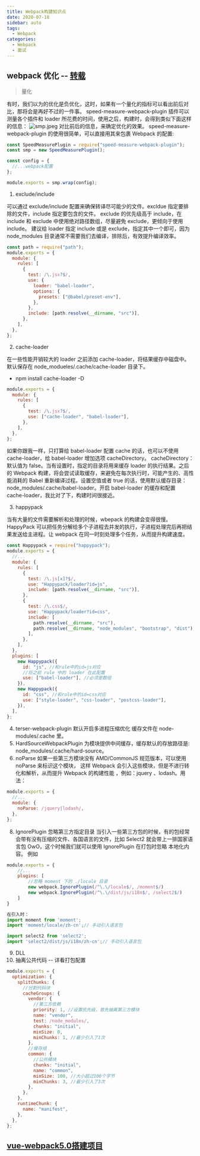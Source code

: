 ```yaml
---
title: Webpack构建知识点
date: 2020-07-18
sidebar: auto
tags:
  - Webpack
categories:
  - Webpack
  - 面试
---
```


## webpack 优化 -- [转载](https://juejin.im/post/5e6cfdc85188254913107c1f)

> 量化

有时，我们以为的优化是负优化，这时，如果有一个量化的指标可以看出前后对比，那将会是再好不过的一件事。
speed-measure-webpack-plugin 插件可以测量各个插件和 loader 所花费的时间，使用之后，构建时，会得到类似下面这样的信息：
<img alt="smp.jpeg" class="lazyload inited loaded" data-src="https://user-gold-cdn.xitu.io/2020/3/14/170d9bf274c164c1?imageView2/0/w/1280/h/960/format/webp/ignore-error/1" data-width="341" data-height="390" src="https://user-gold-cdn.xitu.io/2020/3/14/170d9bf274c164c1?imageView2/0/w/1280/h/960/format/webp/ignore-error/1">
对比前后的信息，来确定优化的效果。
speed-measure-webpack-plugin 的使用很简单，可以直接用其来包裹 Webpack 的配置:

```javascript
const SpeedMeasurePlugin = require("speed-measure-webpack-plugin");
const smp = new SpeedMeasurePlugin();

const config = {
  //...webpack配置
};

module.exports = smp.wrap(config);
```

1. exclude/include

可以通过 exclude/include 配置来确保转译尽可能少的文件。excldue 指定要排除的文件，include 指定要包含的文件。
exclude 的优先级高于 include，在 include 和 exclude 中使用绝对路径数组，尽量避免 exclude，更倾向于使用 include。
建议给 loader 指定 include 或是 exclude，指定其中一个即可，因为 node_modules 目录通常不需要我们去编译，排除后，有效提升编译效率。

```javascript
const path = require("path");
module.exports = {
  module: {
    rules: [
      {
        test: /\.jsx?$/,
        use: {
          loader: "babel-loader",
          options: {
            presets: ["@babel/preset-env"],
          },
        },
        include: [path.resolve(__dirname, "src")],
      },
    ],
  },
};
```

2. cache-loader

在一些性能开销较大的 loader 之前添加 cache-loader，将结果缓存中磁盘中。默认保存在 node_modueles/.cache/cache-loader 目录下。

- npm install cache-loader -D

```javascript
module.exports = {
  module: {
    rules: [
      {
        test: /\.jsx?$/,
        use: ["cache-loader", "babel-loader"],
      },
    ],
  },
};
```

如果你跟我一样，只打算给 babel-loader 配置 cache 的话，也可以不使用 cache-loader，给 babel-loader 增加选项 cacheDirectory。
cacheDirectory：默认值为 false。当有设置时，指定的目录将用来缓存 loader 的执行结果。之后的 Webpack 构建，将会尝试读取缓存，来避免在每次执行时，可能产生的、高性能消耗的 Babel 重新编译过程。设置空值或者 true 的话，使用默认缓存目录：node_modules/.cache/babel-loader。开启 babel-loader 的缓存和配置 cache-loader，我比对了下，构建时间很接近。

3. happypack

当有大量的文件需要解析和处理的时候，wbepack 的构建会变得很慢。HappyPack 可以把任务分解给多个子进程去并发的执行，子进程处理完后再把结果发送给主进程。让 webpack 在同一时刻处理多个任务，从而提升构建速度。

```javascript
const Happypack = require("happypack");
module.exports = {
  //...
  module: {
    rules: [
      {
        test: /\.js[x]?$/,
        use: "Happypack/loader?id=js",
        include: [path.resolve(__dirname, "src")],
      },
      {
        test: /\.css$/,
        use: "Happypack/loader?id=css",
        include: [
          path.resolve(__dirname, "src"),
          path.resolve(__dirname, "node_modules", "bootstrap", "dist"),
        ],
      },
    ],
  },
  plugins: [
    new Happypack({
      id: "js", //和rule中的id=js对应
      //将之前 rule 中的 loader 在此配置
      use: ["babel-loader"], //必须是数组
    }),
    new Happypack({
      id: "css", //和rule中的id=css对应
      use: ["style-loader", "css-loader", "postcss-loader"],
    }),
  ],
};
```

4. terser-webpack-plugin 默认开启多进程压缩优化 缓存文件在 node-modules/.cache 里。
5. HardSourceWebpackPlugin 为模块提供中间缓存，缓存默认的存放路径是: node_modules/.cache/hard-source。
6. noParse
   如果一些第三方模块没有 AMD/CommonJS 规范版本，可以使用 noParse 来标识这个模块，
   这样 Webpack 会引入这些模块，但是不进行转化和解析，从而提升 Webpack 的构建性能 ，例如：jquery 、lodash。用法：

```javascript
module.exports = {
  //...
  module: {
    noParse: /jquery|lodash/,
  },
};
```

8. IgnorePlugin 忽略第三方指定目录
   当引入一些第三方包的时候，有的包经常会带有没有压缩的文件、各国语言的文件，比如 Select2 就会带上一排国家语言包 OwO，这个时候我们就可以使用 IgnorePlugin 在打包时忽略
   本地化内容。
   例如

```javascript
module.exports = {
    //...
    plugins: [
        //忽略 moment 下的 ./locale 目录
        new webpack.IgnorePlugin(/^\.\/locale$/, /moment$/)
        new webpack.IgnorePlugin(/^\.\/dist/js/i18n$/, /select2$/)
    ]
}

在引入时：
import moment from 'moment';
import 'moment/locale/zh-cn';// 手动引入语言包

import select2 from 'select2';
import 'select2/dist/js/i18n/zh-cn';// 手动引入语言包
```

9. DLL
10. 抽离公共代码 -- 详看打包配置

```javascript
module.exports = {
  optimization: {
    splitChunks: {
      //分割代码块
      cacheGroups: {
        vendor: {
          //第三方依赖
          priority: 1, //设置优先级，首先抽离第三方模块
          name: "vendor",
          test: /node_modules/,
          chunks: "initial",
          minSize: 0,
          minChunks: 1, //最少引入了1次
        },
        //缓存组
        common: {
          //公共模块
          chunks: "initial",
          name: "common",
          minSize: 100, //大小超过100个字节
          minChunks: 3, //最少引入了3次
        },
      },
    },
    runtimeChunk: {
      name: "manifest",
    },
  },
};
```

## [vue-webpack5.0搭建项目](https://yyge.top/blog/2020/12/24/%E4%BB%8E%E9%9B%B6%E6%90%AD%E5%BB%BA%E5%9F%BA%E4%BA%8Ewebpack5%E7%9A%84vue%E9%A1%B9%E7%9B%AE/#%E9%A1%B9%E7%9B%AE%E4%B8%BB%E4%BE%9D%E8%B5%96)
